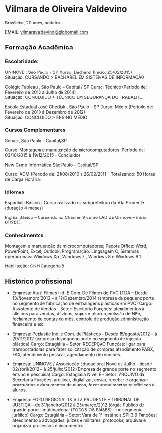 # Vilmara de Oliveira Valdevino

Brasileira, 20 anos, solteira

EMAIL: vilmaravaldevino@globomail.com


## Formação Acadêmica

### Escolaridade:

UNINOVE , São Paulo - SP
Curso: Bacharel (Inicio: 23/02/2015)  
Situação: CURSANDO > BACHAREL EM SISTEMAS DE INFORMAÇÃO

Colégio Tableau , São Paulo – Capital / SP
Curso: Técnico (Período de: Fevereiro de 2013 à Julho de 2014)  
Situação: CONCLUÍDO > TÉCNICO EM SEGURANÇA DO TRABALHO

Escola Estadual José Chediak , São Paulo - SP
Curso: Médio (Período de: Fevereiro de 2010 á Dezembro de 2012)  
Situação: CONCLUÍDO > ENSINO MÉDIO



### Cursos Complementares

Senac , São Paulo - Capital/SP

Curso: Montagem e manutenção de microcomputadores (Período de: 03/10/2015 à 19/12/2015 - Concluído)

New Camp Informática,São Paulo – Capital/SP

Curso: ADM (Período de: 21/08/2010 à 26/02/2011 – Totalizando: 50 Horas de Carga Horária)



### Idiomas

Espanhol: Básico - Curso realizado na subprefeitura da Vila Prudente (duração 4 meses)

Inglês: Básico – Cursando no Channel 9 curso EAD da Uninove – ínicio 01/2015.



### Conhecimentos

Montagem e manuenção de microcomputadores; Pacote Office: Word, PowerPoint, Excel, Outlook; Programação: Linguagem C; Sistemas operacionais: Windows Xp , Windows 7 , Windows 8 e Windows 8.1.

Habilitação: CNH Categoria B.



## Histórico profissional

* Empresa: Atual Filmes Ind. E Com. De Filmes de PVC LTDA – Desde 13/Novembro/2013 – à 12/Dezembro/2014 (empresa de pequeno porte no segmento de fabricação de embalagens plásticas em PVC)
Cargo: Assistente de Vendas – Setor: Escritório
Funções: atendimentos à clientes para vendas, dúvidas, suporte técnico,emissão de NFe, fechamento de contas do mês, controle de produção,administração financeira e etc.

* Empresa: Peplastic Ind. e Com. de Plásticos – Desde 15/agosto/2012 – à 29/11/2012 (empresa de pequeno porte no segmento de injeção plástica)
Cargo: Estagiária – Setor: RECEPÇÃO
Funções: ligar para transportadoras para fazer solicitação de compras,atendimento PABX, FAX, atendimento pessoal, agendamento de reuniões.

* Empresa: UNINOVE / Associação Educacional Nove de Julho - desde 02/abril/2012 – à 25/julho/2012 (Empresa de grande porte no segmento ensino e pesquisa)
Cargo: Estagiária Nível E - Setor: ARQUIVO da Secretaria
Funções: arquivar, digitalizar, enviar, receber e organizar prontuários e documentos de alunos, fazer atendimentos telefônicos à alunos.

* Empresa: FORO REGIONAL IX VILA PRUDENTE – TRIBUNAL DE JUSTIÇA - de 31/janeiro/2012 à 28/março/2012 (órgão Público de grande porte - multinacional (TODOS OS PAÍSES) - no segmento jurídico)
Cargo: Estagiária – Setor: Vara de 1ª Instância SPI 3.9
Funções: atendimento a advogados, juízes e militares; protocolar, arquivar e organizar processos e documentos.
